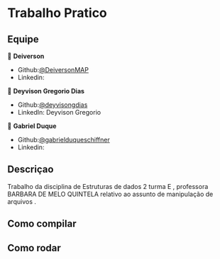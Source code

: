 # Trabalho Pratico 

## Equipe

👤 **Deiverson**

* Github:[@DeiversonMAP](https://github.com/DeiversonMAP) 
* Linkedin: 


👤 **Deyvison Gregorio Dias**

* Github:[@deyvisongdias](https://github.com/deyvisongdias)
* LinkedIn: Deyvison Gregorio

👤 **Gabriel Duque**

* Github:[@gabrielduqueschiffner](https://github.com/gabrielduqueschiffner)
* Linkedin: 


## Descriçao
Trabalho da disciplina de Estruturas de dados 2 turma E , professora BARBARA DE MELO QUINTELA relativo ao assunto de manipulação de arquivos .

## Como compilar

## Como rodar
